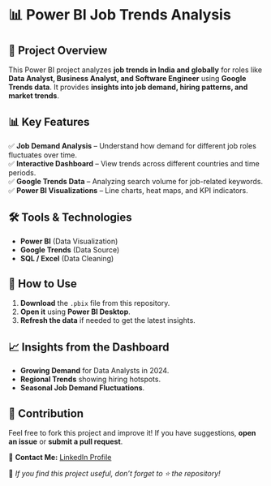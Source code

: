 # 📊 Power BI Job Trends Analysis  

## 📌 Project Overview  
This Power BI project analyzes **job trends in India and globally** for roles like **Data Analyst, Business Analyst, and Software Engineer** using **Google Trends data**. It provides **insights into job demand, hiring patterns, and market trends**.  

## 📊 Key Features  
✅ **Job Demand Analysis** – Understand how demand for different job roles fluctuates over time.  
✅ **Interactive Dashboard** – View trends across different countries and time periods.  
✅ **Google Trends Data** – Analyzing search volume for job-related keywords.  
✅ **Power BI Visualizations** – Line charts, heat maps, and KPI indicators.  

## 🛠️ Tools & Technologies  
- **Power BI** (Data Visualization)  
- **Google Trends** (Data Source)  
- **SQL / Excel** (Data Cleaning)  
 
## 📂 How to Use  
1. **Download** the `.pbix` file from this repository.  
2. **Open it** using **Power BI Desktop**.  
3. **Refresh the data** if needed to get the latest insights.  

## 📈 Insights from the Dashboard  
- **Growing Demand** for Data Analysts in 2024.  
- **Regional Trends** showing hiring hotspots.  
- **Seasonal Job Demand Fluctuations**.  

## 🤝 Contribution  
Feel free to fork this project and improve it! If you have suggestions, **open an issue** or **submit a pull request**.  

📩 **Contact Me:** [LinkedIn Profile](linkedin.com/in/pradeep-kumar-439133210)  

🚀 *If you find this project useful, don’t forget to ⭐ the repository!*  
